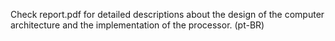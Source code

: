 Check report.pdf for detailed descriptions about the design of the computer architecture and the implementation of the processor. (pt-BR)